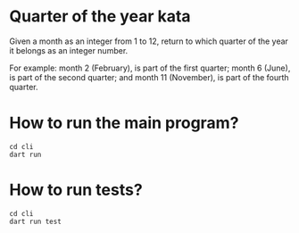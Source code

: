 # Quarter of the year kata
Given a month as an integer from 1 to 12, return to which quarter of the year it belongs as an integer number.

For example: month 2 (February), is part of the first quarter; month 6 (June), is part of the second quarter; and month 11 (November), is part of the fourth quarter.

# How to run the main program?
```
cd cli
dart run
```

# How to run tests?
```
cd cli
dart run test
```